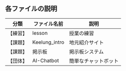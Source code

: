 ## 各ファイルの説明

| 分類   | ファイル名前    | 説明          |
|--------|-----------------|---------------|
| 【練習】 | lesson          | 授業の練習    |
| 【課題】 | Keelung_intro   | 地元紹介サイト |
| 【課題】 | 掲示板           | 掲示板システム |
| 【団体】 | AI-Chatbot      | 簡単なチャットボット |
